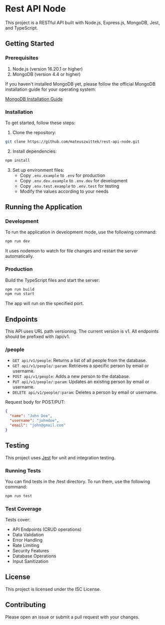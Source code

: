# Rest API Node

This project is a RESTful API built with Node.js, Express.js, MongoDB, Jest, and TypeScript.

## Getting Started

### Prerequisites

1. Node.js (version 16.20.1 or higher)
2. MongoDB (version 4.4 or higher)

If you haven't installed MongoDB yet, please follow the official MongoDB installation guide for your operating system:

[MongoDB Installation Guide](https://docs.mongodb.com/manual/installation/)

### Installation

To get started, follow these steps:

1. Clone the repository:

```bash
git clone https://github.com/mateuszwittek/rest-api-node.git
```

2. Install dependencies:

```bash
npm install
```

3. Set up environment files:
   - Copy `.env.example` to `.env` for production
   - Copy `.env.dev.example` to `.env.dev` for development
   - Copy `.env.test.example` to `.env.test` for testing
   - Modify the values according to your needs

## Running the Application

### Development

To run the application in development mode, use the following command:

```bash
npm run dev
```

It uses nodemon to watch for file changes and restart the server automatically.

### Production

Build the TypeScript files and start the server:

```bash
npm run build
npm run start
```

The app will run on the specified port.

## Endpoints

This API uses URL path versioning. The current version is v1. All endpoints should be prefixed with /api/v1.

### /people

- `GET api/v1/people`: Returns a list of all people from the database.
- `GET api/v1/people/:param`: Retrieves a specific person by email or username.
- `POST api/v1/people`: Adds a new person to the database.
- `PUT api/v1/people/:param`: Updates an existing person by email or username.
- `DELETE api/v1/people/:param`: Deletes a person by email or username.

Request body for POST/PUT:

```json
{
  "name": "John Doe",
  "username": "johndoe",
  "email": "john@gmail.com"
}
```

## Testing

This project uses [Jest](https://jestjs.io/) for unit and integration testing.

### Running Tests

You can find tests in the /test directory. To run them, use the following command:

```bash
npm run test
```

### Test Coverage

Tests cover:

- API Endpoints (CRUD operations)
- Data Validation
- Error Handling
- Rate Limiting
- Security Features
- Database Operations
- Input Sanitization

## License

This project is licensed under the ISC License.

## Contributing

Please open an issue or submit a pull request with your changes.
